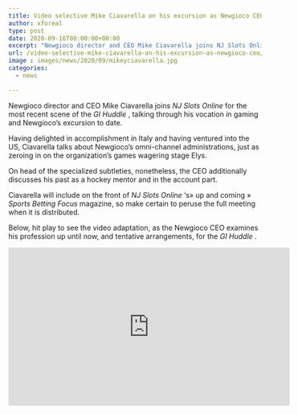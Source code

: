 ```yaml
---
title: Video selective Mike Ciavarella on his excursion as Newgioco CEO
author: xforeal 
type: post
date: 2020-09-16T00:00:00+00:00
excerpt: "Newgioco director and CEO Mike Ciavarella joins NJ Slots Online for the most recent scene of the GI Huddle, talking through his profession in gaming and Newgioco's excursion to date "
url: /video-selective-mike-ciavarella-on-his-excursion-as-newgioco-ceo/
image : images/news/2020/09/mikeyciavarella.jpg
categories:
  - news

---
```

Newgioco director and CEO Mike Ciavarella joins _NJ Slots Online_ for the most recent scene of the _GI Huddle_ , talking through his vocation in gaming and Newgioco&#8217;s excursion to date. 

Having delighted in accomplishment in Italy and having ventured into the US, Ciavarella talks about Newgioco&#8217;s omni-channel administrations, just as zeroing in on the organization&#8217;s games wagering stage Elys. 

On head of the specialized subtleties, nonetheless, the CEO additionally discusses his past as a hockey mentor and in the account part. 

Ciavarella will include on the front of _NJ Slots Online_ &#8216;s&#187; up and coming &#187; _Sports Betting Focus_ magazine, so make certain to peruse the full meeting when it is distributed. 

Below, hit play to see the video adaptation, as the Newgioco CEO examines his profession up until now, and tentative arrangements, for the _GI Huddle_ . 

<div class="videoWrapper">
  <iframe loading="lazy" allowfullscreen="allowfullscreen" frameborder="0" height="315" src="https://www.youtube.com/embed/CoqgxeOjxkI" width="560" />
</div>